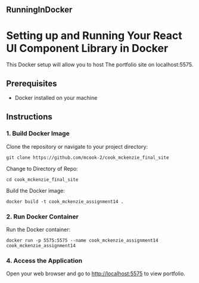 ## RunningInDocker

# Setting up and Running Your React UI Component Library in Docker

This Docker setup will allow you to host The portfolio site on localhost:5575.

## Prerequisites

- Docker installed on your machine

## Instructions

### 1. Build Docker Image

Clone the repository or navigate to your project directory:

```
git clone https://github.com/mcook-2/cook_mckenzie_final_site
```

Change to Directory of Repo:

```
cd cook_mckenzie_final_site
```

Build the Docker image:

```
docker build -t cook_mckenzie_assignment14 .
```

### 2. Run Docker Container

Run the Docker container:

```
docker run -p 5575:5575 --name cook_mckenzie_assignment14 cook_mckenzie_assignment14
```

### 4. Access the Application

Open your web browser and go to [http://localhost:5575](http://localhost:5575) to view portfolio.